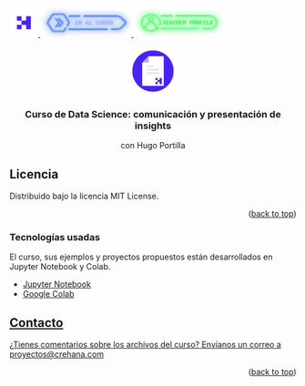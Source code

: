 <div id="top">
  <a href="https://www.crehana.com">
    <img src="images/logo.png" alt="Logo" width="50" height="50">
  </a>
  <a href="https://www.crehana.com/clases/v2/12680/detalle/">
    <img src="images/curso.png" alt="Logo" width="160" height="50">
  </a>
  <a href="https://www.linkedin.com/in/hugoportillar/">
    <img src="images/teacher.png" alt="Logo" width="160" height="50">
  </a>
</div>

<!-- PROJECT LOGO -->
<br />
<div align="center">
  <a href="https://github.com/data_science_presentacion_insights-hugo_portilla">
    <img src="images/project.png" alt="Logo" width="80" height="80">
  </a>

  <h3 align="center">Curso de Data Science: comunicación y presentación de insights</h3>
  <p align="center">con Hugo Portilla</h3> 
</div>

<!-- LICENSE -->
## Licencia

Distribuido bajo la licencia MIT License. 

<p align="right">(<a href="#top">back to top</a>)</p>

<!-- CONTACT -->

### Tecnologías usadas

El curso, sus ejemplos y proyectos propuestos están desarrollados en Jupyter Notebook y Colab.
<ul>
  <li><a href="https://jupyter.org"> Jupyter Notebook</li>
  <li><a href="http://colab.research.google.com"> Google Colab</li>
</ul>

## Contacto

¿Tienes comentarios sobre los archivos del curso? Envíanos un correo a proyectos@crehana.com

<p align="right">(<a href="#top">back to top</a>)</p>
